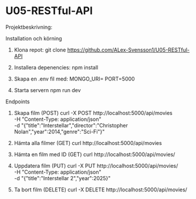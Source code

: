 # U05-RESTful-API

Projektbeskrivning:

Installation och körning
1. Klona repot:
   git clone https://github.com/ALex-Svensson1/U05-RESTful-API

2. Installera depenencies:
   npm install

3. Skapa en .env fil med:
   MONGO_URI=<din MongoDB Atlas URI>
   PORT=5000

4. Starta servern
    npm run dev


Endpoints

1. Skapa film (POST)
curl -X POST http://localhost:5000/api/movies \
-H "Content-Type: application/json" \
-d "{\"title\":\"Interstellar\",\"director\":\"Christopher Nolan\",\"year\":2014,\"genre\":\"Sci-Fi\"}"

2. Hämta alla filmer (GET)
curl http://localhost:5000/api/movies

3. Hämta en film med ID (GET)
curl http://localhost:5000/api/movies/<id>

4. Uppdatera film (PUT)
curl -X PUT http://localhost:5000/api/movies/<id> \
-H "Content-Type: application/json" \
-d "{\"title\":\"Interstellar 2\",\"year\":2025}"

5. Ta bort film (DELETE)
curl -X DELETE http://localhost:5000/api/movies/<id>
